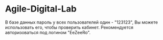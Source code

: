 # Agile-Digital-Lab
В базе данных пароль у всех пользователей один - "123123", Вы можете использовать его, чтобы проверить кабинет. Рекомендуется авторизоваться под логином "EeZeeRo".
